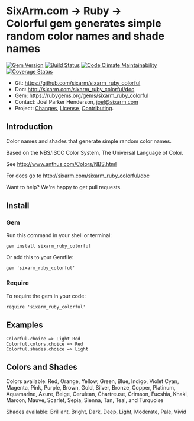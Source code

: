 # SixArm.com → Ruby → <br> Colorful gem generates simple random color names and shade names

<!--header-open-->

[![Gem Version](https://badge.fury.io/rb/sixarm_ruby_colorful.svg)](http://badge.fury.io/rb/sixarm_ruby_colorful)
[![Build Status](https://travis-ci.org/SixArm/sixarm_ruby_colorful.png)](https://travis-ci.org/SixArm/sixarm_ruby_colorful)
[![Code Climate Maintainability](https://api.codeclimate.com/v1/badges/8a2dea9873042128a3d0/maintainability)](https://codeclimate.com/github/SixArm/sixarm_ruby_colorful/maintainability)
[![Coverage Status](https://coveralls.io/repos/SixArm/sixarm_ruby_colorful/badge.svg?branch=master&service=github)](https://coveralls.io/github/SixArm/sixarm_ruby_colorful?branch=master)

* Git: <https://github.com/sixarm/sixarm_ruby_colorful>
* Doc: <http://sixarm.com/sixarm_ruby_colorful/doc>
* Gem: <https://rubygems.org/gems/sixarm_ruby_colorful>
* Contact: Joel Parker Henderson, <joel@sixarm.com>
* Project: [Changes](CHANGES.md), [License](LICENSE.md), [Contributing](CONTRIBUTING.md).

<!--header-shut-->


## Introduction

Color names and shades that generate simple random color names.

Based on the NBS/ISCC Color System, The Universal Language of Color.

See http://www.anthus.com/Colors/NBS.html

For docs go to <http://sixarm.com/sixarm_ruby_colorful/doc>

Want to help? We're happy to get pull requests.


<!--install-opent-->

## Install

### Gem

Run this command in your shell or terminal:

    gem install sixarm_ruby_colorful

Or add this to your Gemfile:

    gem 'sixarm_ruby_colorful'

### Require

To require the gem in your code:

    require 'sixarm_ruby_colorful'

<!--install-shut-->


## Examples

    Colorful.choice => Light Red
    Colorful.colors.choice => Red
    Colorful.shades.choice => Light


## Colors and Shades

Colors available:
  Red, Orange, Yellow, Green, Blue, Indigo, Violet
  Cyan, Magenta, Pink, Purple, Brown,
  Gold, Silver, Bronze, Copper, Platinum,
  Aquamarine, Azure, Beige, Cerulean,
  Chartreuse, Crimson, Fucshia, Khaki,
  Maroon, Mauve, Scarlet, Sepia,
  Sienna, Tan, Teal,  and Turquoise

Shades available:
  Brilliant, Bright, Dark, Deep, Light,
  Moderate, Pale, Vivid
